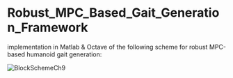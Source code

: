 # Robust_MPC_Based_Gait_Generation_Framework
implementation in Matlab & Octave of the following scheme for robust MPC-based humanoid gait generation:

![BlockSchemeCh9](https://user-images.githubusercontent.com/59538523/185087694-1b0baa27-e2d8-4f54-99a0-132869c3af49.png)


